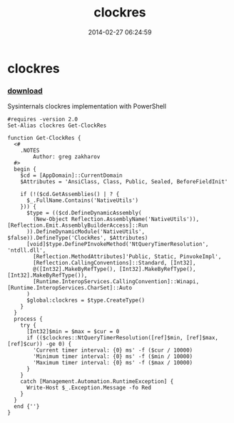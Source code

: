 ﻿---
pid:            4931
poster:         greg zakharov
title:          clockres
date:           2014-02-27 06:24:59
format:         posh
parent:         0
parent:         0

---

# clockres

### [download](4931.ps1)

Sysinternals clockres implementation with PowerShell

```posh
#requires -version 2.0
Set-Alias clockres Get-ClockRes

function Get-ClockRes {
  <#
    .NOTES
        Author: greg zakharov
  #>
  begin {
    $cd = [AppDomain]::CurrentDomain
    $Attributes = 'AnsiClass, Class, Public, Sealed, BeforeFieldInit'
    
    if (!($cd.GetAssemblies() | ? {
      $_.FullName.Contains('NativeUtils')
    })) {
      $type = (($cd.DefineDynamicAssembly(
        (New-Object Reflection.AssemblyName('NativeUtils')), [Reflection.Emit.AssemblyBuilderAccess]::Run
      )).DefineDynamicModule('NativeUtils', $false)).DefineType('ClockRes', $Attributes)
      [void]$type.DefinePInvokeMethod('NtQueryTimerResolution', 'ntdll.dll',
        [Reflection.MethodAttributes]'Public, Static, PinvokeImpl',
        [Reflection.CallingConventions]::Standard, [Int32],
        @([Int32].MakeByRefType(), [Int32].MakeByRefType(), [Int32].MakeByRefType()),
        [Runtime.InteropServices.CallingConvention]::Winapi, [Runtime.InteropServices.CharSet]::Auto
      )
      $global:clockres = $type.CreateType()
    }
  }
  process {
    try {
      [Int32]$min = $max = $cur = 0
      if (($clockres::NtQueryTimerResolution([ref]$min, [ref]$max, [ref]$cur)) -ge 0) {
        'Current timer interval: {0} ms' -f ($cur / 10000)
        'Minimum timer interval: {0} ms' -f ($min / 10000)
        'Maximum timer interval: {0} ms' -f ($max / 10000)
      }
    }
    catch [Management.Automation.RuntimeException] {
      Write-Host $_.Exception.Message -fo Red
    }
  }
  end {''}
}
```
